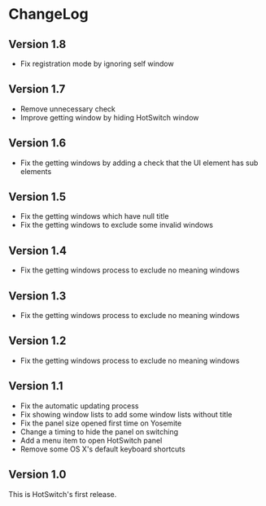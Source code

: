 # ChangeLog

## Version 1.8

- Fix registration mode by ignoring self window

## Version 1.7

- Remove unnecessary check
- Improve getting window by hiding HotSwitch window

## Version 1.6

- Fix the getting windows by adding a check that the UI element has sub elements

## Version 1.5

- Fix the getting windows which have null title
- Fix the getting windows to exclude some invalid windows

## Version 1.4

- Fix the getting windows process to exclude no meaning windows

## Version 1.3

- Fix the getting windows process to exclude no meaning windows

## Version 1.2

- Fix the getting windows process to exclude no meaning windows

## Version 1.1

- Fix the automatic updating process
- Fix showing window lists to add some window lists without title
- Fix the panel size opened first time on Yosemite
- Change a timing to hide the panel on switching
- Add a menu item to open HotSwitch panel
- Remove some OS X's default keyboard shortcuts

## Version 1.0

This is HotSwitch's first release.

